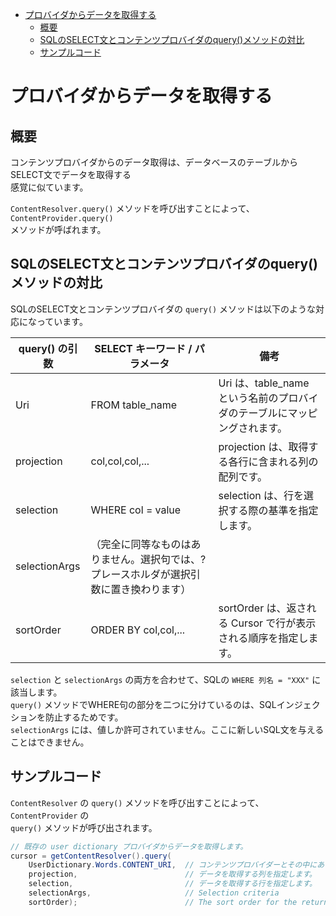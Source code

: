<!-- TOC START min:1 max:3 link:true asterisk:false update:true -->
- [プロバイダからデータを取得する](#プロバイダからデータを取得する)
  - [概要](#概要)
  - [SQLのSELECT文とコンテンツプロバイダのquery()メソッドの対比](#sqlのselect文とコンテンツプロバイダのqueryメソッドの対比)
  - [サンプルコード](#サンプルコード)
<!-- TOC END -->


# プロバイダからデータを取得する

## 概要

コンテンツプロバイダからのデータ取得は、データベースのテーブルからSELECT文でデータを取得する  
感覚に似ています。

`ContentResolver.query()` メソッドを呼び出すことによって、 `ContentProvider.query()`  
メソッドが呼ばれます。


## SQLのSELECT文とコンテンツプロバイダのquery()メソッドの対比

SQLのSELECT文とコンテンツプロバイダの `query()` メソッドは以下のような対応になっています。

query() の引数 | SELECT キーワード / パラメータ                                                           | 備考
---------------|------------------------------------------------------------------------------------------|--------------------------------------------------------------------------
Uri            | FROM table_name                                                                          | Uri は、table_name という名前のプロバイダのテーブルにマッピングされます。
projection     | col,col,col,...                                                                          | projection は、取得する各行に含まれる列の配列です。
selection      | WHERE col = value                                                                        | selection は、行を選択する際の基準を指定します。
selectionArgs  | （完全に同等なものはありません。選択句では、? プレースホルダが選択引数に置き換わります） |
sortOrder      | ORDER BY col,col,...                                                                     | sortOrder は、返される Cursor で行が表示される順序を指定します。

`selection` と `selectionArgs` の両方を合わせて、SQLの `WHERE 列名 = "XXX"` に該当します。  
`query()` メソッドでWHERE句の部分を二つに分けているのは、SQLインジェクションを防止するためです。  
`selectionArgs` には、値しか許可されていません。ここに新しいSQL文を与えることはできません。


## サンプルコード

`ContentResolver` の `query()` メソッドを呼び出すことによって、 `ContentProvider` の  
`query()` メソッドが呼び出されます。

```java
// 既存の user dictionary プロバイダからデータを取得します。
cursor = getContentResolver().query(
    UserDictionary.Words.CONTENT_URI,  // コンテンツプロバイダーとその中にあるテーブルを指定します。
    projection,                        // データを取得する列を指定します。
    selection,                         // データを取得する行を指定します。
    selectionArgs,                     // Selection criteria
    sortOrder);                        // The sort order for the returned rows
```




